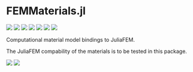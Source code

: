 # FEMMaterials.jl

[![][gitter-img]][gitter-url]
[![][travis-img]][travis-url]
[![][coveralls-img]][coveralls-url]
[![][docs-stable-img]][docs-stable-url]
[![][docs-latest-img]][docs-latest-url]
[![][issues-img]][issues-url]
[![][appveyor-img]][appveyor-url]

Computational material model bindings to JuliaFEM.

The JuliaFEM compability of the materials is to be tested in this package.


[![](https://img.shields.io/badge/docs-stable-blue.svg)]()
[![](https://img.shields.io/badge/docs-latest-blue.svg)]()

[gitter-img]: https://badges.gitter.im/Join%20Chat.svg
[gitter-url]: https://gitter.im/JuliaFEM/JuliaFEM.jl

[travis-img]: https://travis-ci.org/JuliaFEM/FEMMaterials.jl.svg?branch=master
[travis-url]: https://travis-ci.org/JuliaFEM/FEMMaterials.jl

[docs-stable-img]: https://img.shields.io/badge/docs-stable-blue.svg
[docs-stable-url]: https://juliafem.github.io/FEMMaterials.jl/stable
[docs-latest-img]: https://img.shields.io/badge/docs-latest-blue.svg
[docs-latest-url]: https://juliafem.github.io/FEMMaterials.jl/latest

[coveralls-img]: https://coveralls.io/repos/github/JuliaFEM/FEMMaterials.jl/badge.svg?branch=master
[coveralls-url]: https://coveralls.io/github/JuliaFEM/FEMMaterials.jl?branch=master

[issues-img]: https://img.shields.io/github/issues/JuliaFEM/FEMMaterials.jl.svg
[issues-url]: https://github.com/JuliaFEM/FEMMaterials.jl/issues

[appveyor-img]: https://ci.appveyor.com/api/projects/status/5g4k5yei5m62x4i1/branch/master?svg=true
[appveyor-url]: https://ci.appveyor.com/project/JuliaFEM/femmaterials-jl/branch/master
